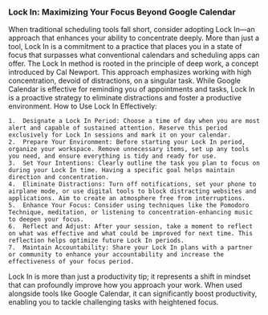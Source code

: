 ### Lock In: Maximizing Your Focus Beyond Google Calendar
When traditional scheduling tools fall short, consider adopting Lock In—an approach that enhances your ability to concentrate deeply. More than just a tool, Lock In is a commitment to a practice that places you in a state of focus that surpasses what conventional calendars and scheduling apps can offer.
The Lock In method is rooted in the principle of deep work, a concept introduced by Cal Newport. This approach emphasizes working with high concentration, devoid of distractions, on a singular task. While Google Calendar is effective for reminding you of appointments and tasks, Lock In is a proactive strategy to eliminate distractions and foster a productive environment.
How to Use Lock In Effectively:

	1.	Designate a Lock In Period: Choose a time of day when you are most alert and capable of sustained attention. Reserve this period exclusively for Lock In sessions and mark it on your calendar.
	2.	Prepare Your Environment: Before starting your Lock In period, organize your workspace. Remove unnecessary items, set up any tools you need, and ensure everything is tidy and ready for use.
	3.	Set Your Intentions: Clearly outline the task you plan to focus on during your Lock In time. Having a specific goal helps maintain direction and concentration.
	4.	Eliminate Distractions: Turn off notifications, set your phone to airplane mode, or use digital tools to block distracting websites and applications. Aim to create an atmosphere free from interruptions.
	5.	Enhance Your Focus: Consider using techniques like the Pomodoro Technique, meditation, or listening to concentration-enhancing music to deepen your focus.
	6.	Reflect and Adjust: After your session, take a moment to reflect on what was effective and what could be improved for next time. This reflection helps optimize future Lock In periods.
	7.	Maintain Accountability: Share your Lock In plans with a partner or community to enhance your accountability and increase the effectiveness of your focus period.
 
Lock In is more than just a productivity tip; it represents a shift in mindset that can profoundly improve how you approach your work. When used alongside tools like Google Calendar, it can significantly boost productivity, enabling you to tackle challenging tasks with heightened focus.
